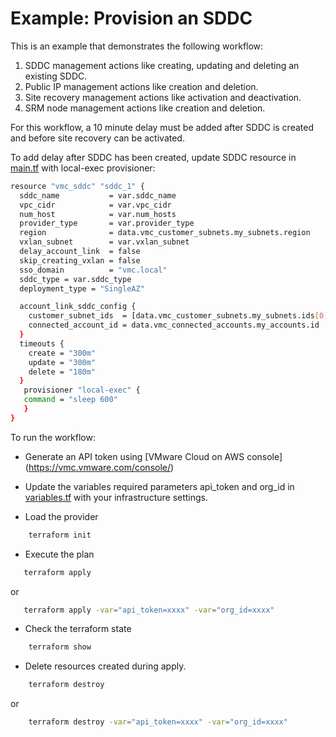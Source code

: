 # Example: Provision an SDDC

This is an example that demonstrates the following workflow:

1. SDDC management actions like creating, updating and deleting an existing SDDC.
2. Public IP management actions like creation and deletion.
3. Site recovery management actions like activation and deactivation.
4. SRM node management actions like creation and deletion.

For this workflow, a 10 minute delay must be added after SDDC is created and before site recovery can be activated.

To add delay after SDDC has been created, update SDDC resource in [main.tf](https://github.com/terraform-providers/terraform-provider-vmc/blob/master/examples/main.tf) with local-exec provisioner:

```sh
resource "vmc_sddc" "sddc_1" {
  sddc_name           = var.sddc_name
  vpc_cidr            = var.vpc_cidr
  num_host            = var.num_hosts
  provider_type       = var.provider_type
  region              = data.vmc_customer_subnets.my_subnets.region
  vxlan_subnet        = var.vxlan_subnet
  delay_account_link  = false
  skip_creating_vxlan = false
  sso_domain          = "vmc.local"
  sddc_type = var.sddc_type
  deployment_type = "SingleAZ"

  account_link_sddc_config {
    customer_subnet_ids  = [data.vmc_customer_subnets.my_subnets.ids[0]]
    connected_account_id = data.vmc_connected_accounts.my_accounts.id
  }
  timeouts {
    create = "300m"
    update = "300m"
    delete = "180m"
  }
   provisioner "local-exec" {
   command = "sleep 600"
   }
}
```

To run the workflow:

* Generate an API token using [VMware Cloud on AWS console] (https://vmc.vmware.com/console/)

* Update the variables required parameters api_token and org_id in [variables.tf](https://github.com/terraform-providers/terraform-provider-vmc/blob/master/examples/variables.tf) with your infrastructure settings. 
 
* Load the provider

```sh
    terraform init
```

* Execute the plan

```sh
   terraform apply
```

or

```sh
   terraform apply -var="api_token=xxxx" -var="org_id=xxxx"
```

* Check the terraform state

```sh
    terraform show
```

* Delete resources created during apply.

```sh
    terraform destroy
```

or

```sh
    terraform destroy -var="api_token=xxxx" -var="org_id=xxxx"
```
